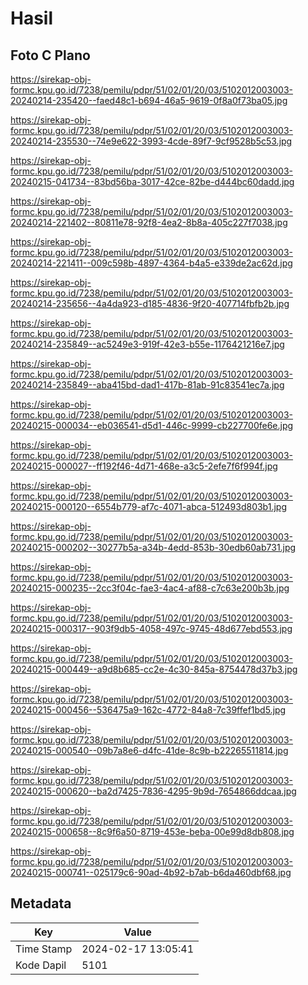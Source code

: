 # Hasil

## Foto C Plano

https://sirekap-obj-formc.kpu.go.id/7238/pemilu/pdpr/51/02/01/20/03/5102012003003-20240214-235420--faed48c1-b694-46a5-9619-0f8a0f73ba05.jpg

https://sirekap-obj-formc.kpu.go.id/7238/pemilu/pdpr/51/02/01/20/03/5102012003003-20240214-235530--74e9e622-3993-4cde-89f7-9cf9528b5c53.jpg

https://sirekap-obj-formc.kpu.go.id/7238/pemilu/pdpr/51/02/01/20/03/5102012003003-20240215-041734--83bd56ba-3017-42ce-82be-d444bc60dadd.jpg

https://sirekap-obj-formc.kpu.go.id/7238/pemilu/pdpr/51/02/01/20/03/5102012003003-20240214-221402--80811e78-92f8-4ea2-8b8a-405c227f7038.jpg

https://sirekap-obj-formc.kpu.go.id/7238/pemilu/pdpr/51/02/01/20/03/5102012003003-20240214-221411--009c598b-4897-4364-b4a5-e339de2ac62d.jpg

https://sirekap-obj-formc.kpu.go.id/7238/pemilu/pdpr/51/02/01/20/03/5102012003003-20240214-235656--4a4da923-d185-4836-9f20-407714fbfb2b.jpg

https://sirekap-obj-formc.kpu.go.id/7238/pemilu/pdpr/51/02/01/20/03/5102012003003-20240214-235849--ac5249e3-919f-42e3-b55e-1176421216e7.jpg

https://sirekap-obj-formc.kpu.go.id/7238/pemilu/pdpr/51/02/01/20/03/5102012003003-20240214-235849--aba415bd-dad1-417b-81ab-91c83541ec7a.jpg

https://sirekap-obj-formc.kpu.go.id/7238/pemilu/pdpr/51/02/01/20/03/5102012003003-20240215-000034--eb036541-d5d1-446c-9999-cb227700fe6e.jpg

https://sirekap-obj-formc.kpu.go.id/7238/pemilu/pdpr/51/02/01/20/03/5102012003003-20240215-000027--ff192f46-4d71-468e-a3c5-2efe7f6f994f.jpg

https://sirekap-obj-formc.kpu.go.id/7238/pemilu/pdpr/51/02/01/20/03/5102012003003-20240215-000120--6554b779-af7c-4071-abca-512493d803b1.jpg

https://sirekap-obj-formc.kpu.go.id/7238/pemilu/pdpr/51/02/01/20/03/5102012003003-20240215-000202--30277b5a-a34b-4edd-853b-30edb60ab731.jpg

https://sirekap-obj-formc.kpu.go.id/7238/pemilu/pdpr/51/02/01/20/03/5102012003003-20240215-000235--2cc3f04c-fae3-4ac4-af88-c7c63e200b3b.jpg

https://sirekap-obj-formc.kpu.go.id/7238/pemilu/pdpr/51/02/01/20/03/5102012003003-20240215-000317--903f9db5-4058-497c-9745-48d677ebd553.jpg

https://sirekap-obj-formc.kpu.go.id/7238/pemilu/pdpr/51/02/01/20/03/5102012003003-20240215-000449--a9d8b685-cc2e-4c30-845a-8754478d37b3.jpg

https://sirekap-obj-formc.kpu.go.id/7238/pemilu/pdpr/51/02/01/20/03/5102012003003-20240215-000456--536475a9-162c-4772-84a8-7c39ffef1bd5.jpg

https://sirekap-obj-formc.kpu.go.id/7238/pemilu/pdpr/51/02/01/20/03/5102012003003-20240215-000540--09b7a8e6-d4fc-41de-8c9b-b22265511814.jpg

https://sirekap-obj-formc.kpu.go.id/7238/pemilu/pdpr/51/02/01/20/03/5102012003003-20240215-000620--ba2d7425-7836-4295-9b9d-7654866ddcaa.jpg

https://sirekap-obj-formc.kpu.go.id/7238/pemilu/pdpr/51/02/01/20/03/5102012003003-20240215-000658--8c9f6a50-8719-453e-beba-00e99d8db808.jpg

https://sirekap-obj-formc.kpu.go.id/7238/pemilu/pdpr/51/02/01/20/03/5102012003003-20240215-000741--025179c6-90ad-4b92-b7ab-b6da460dbf68.jpg


## Metadata

| Key        | Value               |
| ---------- | ------------------- |
| Time Stamp | 2024-02-17 13:05:41 |
| Kode Dapil | 5101                |



